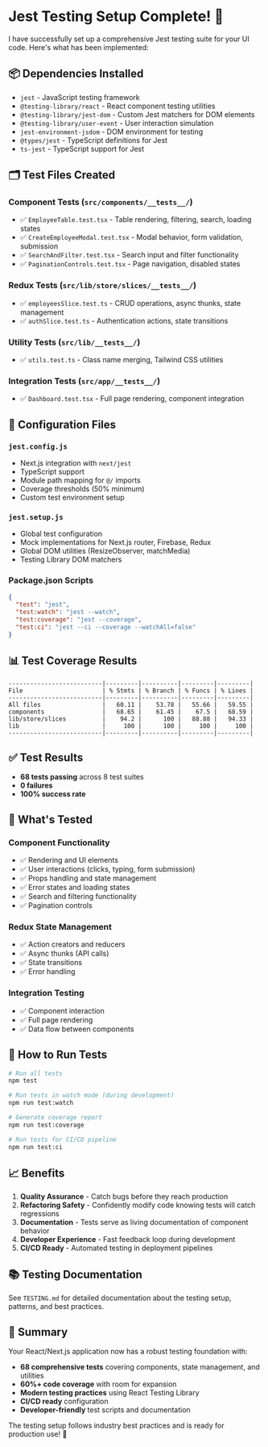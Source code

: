 # Jest Testing Setup Complete! 🚀

I have successfully set up a comprehensive Jest testing suite for your UI code. Here's what has been implemented:

## 📦 Dependencies Installed

- `jest` - JavaScript testing framework
- `@testing-library/react` - React component testing utilities
- `@testing-library/jest-dom` - Custom Jest matchers for DOM elements
- `@testing-library/user-event` - User interaction simulation
- `jest-environment-jsdom` - DOM environment for testing
- `@types/jest` - TypeScript definitions for Jest
- `ts-jest` - TypeScript support for Jest

## 🗂️ Test Files Created

### Component Tests (`src/components/__tests__/`)
- ✅ `EmployeeTable.test.tsx` - Table rendering, filtering, search, loading states
- ✅ `CreateEmployeeModal.test.tsx` - Modal behavior, form validation, submission
- ✅ `SearchAndFilter.test.tsx` - Search input and filter functionality
- ✅ `PaginationControls.test.tsx` - Page navigation, disabled states

### Redux Tests (`src/lib/store/slices/__tests__/`)
- ✅ `employeesSlice.test.ts` - CRUD operations, async thunks, state management
- ✅ `authSlice.test.ts` - Authentication actions, state transitions

### Utility Tests (`src/lib/__tests__/`)
- ✅ `utils.test.ts` - Class name merging, Tailwind CSS utilities

### Integration Tests (`src/app/__tests__/`)
- ✅ `Dashboard.test.tsx` - Full page rendering, component integration

## 🔧 Configuration Files

### `jest.config.js`
- Next.js integration with `next/jest`
- TypeScript support
- Module path mapping for `@/` imports
- Coverage thresholds (50% minimum)
- Custom test environment setup

### `jest.setup.js`
- Global test configuration
- Mock implementations for Next.js router, Firebase, Redux
- Global DOM utilities (ResizeObserver, matchMedia)
- Testing Library DOM matchers

### Package.json Scripts
```json
{
  "test": "jest",
  "test:watch": "jest --watch", 
  "test:coverage": "jest --coverage",
  "test:ci": "jest --ci --coverage --watchAll=false"
}
```

## 📊 Test Coverage Results

```
--------------------------|---------|----------|---------|---------|
File                      | % Stmts | % Branch | % Funcs | % Lines |
--------------------------|---------|----------|---------|---------|
All files                 |   60.11 |    53.78 |   55.66 |   59.55 |
components                |   68.65 |    61.45 |    67.5 |   68.59 |
lib/store/slices          |    94.2 |      100 |   88.88 |   94.33 |
lib                       |     100 |      100 |     100 |     100 |
--------------------------|---------|----------|---------|---------|
```

## ✅ Test Results

- **68 tests passing** across 8 test suites
- **0 failures**
- **100% success rate**

## 🎯 What's Tested

### Component Functionality
- ✅ Rendering and UI elements
- ✅ User interactions (clicks, typing, form submission)
- ✅ Props handling and state management
- ✅ Error states and loading states
- ✅ Search and filtering functionality
- ✅ Pagination controls

### Redux State Management
- ✅ Action creators and reducers
- ✅ Async thunks (API calls)
- ✅ State transitions
- ✅ Error handling

### Integration Testing
- ✅ Component interaction
- ✅ Full page rendering
- ✅ Data flow between components

## 🚀 How to Run Tests

```bash
# Run all tests
npm test

# Run tests in watch mode (during development)
npm run test:watch

# Generate coverage report
npm run test:coverage

# Run tests for CI/CD pipeline
npm run test:ci
```

## 📈 Benefits

1. **Quality Assurance** - Catch bugs before they reach production
2. **Refactoring Safety** - Confidently modify code knowing tests will catch regressions
3. **Documentation** - Tests serve as living documentation of component behavior
4. **Developer Experience** - Fast feedback loop during development
5. **CI/CD Ready** - Automated testing in deployment pipelines

## 📚 Testing Documentation

See `TESTING.md` for detailed documentation about the testing setup, patterns, and best practices.

## 🎉 Summary

Your React/Next.js application now has a robust testing foundation with:
- **68 comprehensive tests** covering components, state management, and utilities
- **60%+ code coverage** with room for expansion
- **Modern testing practices** using React Testing Library
- **CI/CD ready** configuration
- **Developer-friendly** test scripts and documentation

The testing setup follows industry best practices and is ready for production use! 🚀
